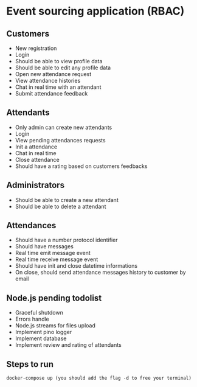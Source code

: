 # Event sourcing application (RBAC)

## Customers

- New registration
- Login
- Should be able to view profile data
- Should be able to edit any profile data
- Open new attendance request
- View attendance histories
- Chat in real time with an attendant
- Submit attendance feedback

## Attendants

- Only admin can create new attendants
- Login
- View pending attendances requests
- Init a attendance
- Chat in real time
- Close attendance
- Should have a rating based on customers feedbacks

## Administrators

- Should be able to create a new attendant
- Should be able to delete a attendant

## Attendances

- Should have a number protocol identifier
- Should have messages
- Real time emit message event
- Real time receive message event
- Should have init and close datetime informations
- On close, should send attendance messages history to customer by email

## Node.js pending todolist

- Graceful shutdown
- Errors handle
- Node.js streams for files upload
- Implement pino logger
- Implement database
- Implement review and rating of attendants  

## Steps to run

```
docker-compose up (you should add the flag -d to free your terminal)
```
